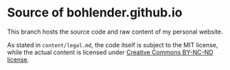 # Source of bohlender.github.io
This branch hosts the source code and raw content of my personal website.

As stated in `content/legal.md`, the code itself is subject to the MIT license, while the actual content is licensed under [Creative Commons BY-NC-ND license](http://creativecommons.org/licenses/by-nc-nd/4.0/).